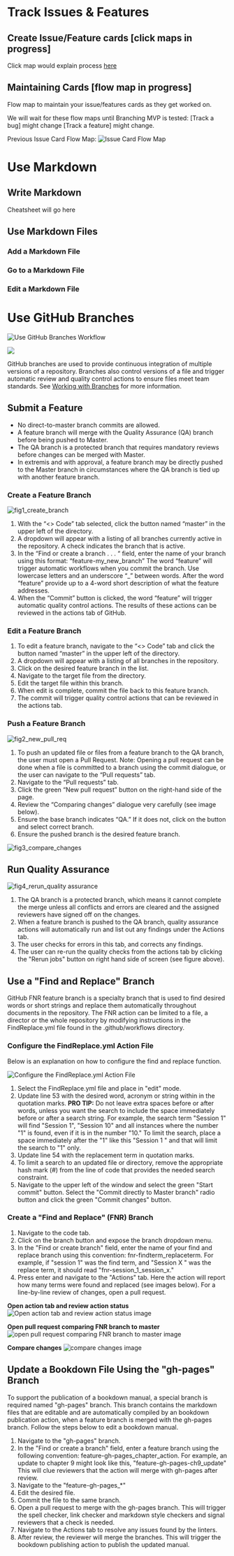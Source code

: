 # Track Issues & Features

## Create Issue/Feature cards [click maps in progress]

Click map would explain process [here](https://github.com/lzim/teampsd/issues/new/choose)

## Maintaining Cards [flow map in progress]

Flow map to maintain your issue/features cards as they get worked on.

We will wait for these flow maps until Branching MVP is tested:
[Track a bug] might change
[Track a feature] might change.

Previous Issue Card Flow Map:
![Issue Card Flow Map](https://user-images.githubusercontent.com/59668647/88049640-5ab2cc00-cb0a-11ea-89a0-a09d13d4761d.png)

# Use Markdown

## Write Markdown

Cheatsheet will go here

## Use Markdown Files

### Add a Markdown File

### Go to a Markdown File

### Edit a Markdown File

# Use GitHub Branches

![Use GitHub Branches Workflow](https://user-images.githubusercontent.com/30132017/96189366-30985c80-0ef5-11eb-9053-22a43cae8103.png)

![ ](https://app.lucidchart.com/invitations/accept/1b9df299-b33f-4509-be32-9603ec343a3c)

GitHub branches are used to provide continuous integration of multiple versions of a repository.  Branches also control versions of a file and trigger automatic review and quality control actions to ensure files meet team standards.  See [Working with Branches](https://docs.github.com/en/free-pro-team@latest/github/collaborating-with-issues-and-pull-requests/about-branches#working-with-branches) for more information.

## Submit a Feature

- No direct-to-master branch commits are allowed.
- A feature branch will merge with the Quality Assurance (QA) branch before being pushed to Master.
- The QA branch is a protected branch that requires mandatory reviews before changes can be merged with Master.
- In extremis and with approval, a feature branch may be directly pushed to the Master branch in circumstances where the QA branch is tied up with another feature branch.

### Create a Feature Branch

![fig1_create_branch](https://user-images.githubusercontent.com/30132017/96189916-38a4cc00-0ef6-11eb-8c0a-a185af535367.png)

1. With the “<> Code” tab selected, click the button named “master” in the upper left of the directory.
2. A dropdown will appear with a listing of all branches currently active in the repository.  A check indicates the branch that is active.
3. In the “Find or create a branch . . . “ field, enter the name of your branch using this format:  “feature-my_new_branch”  The word “feature” will trigger automatic workflows when you commit the branch. Use lowercase letters and an underscore “_” between words. After the word “feature” provide up to a 4-word short description of what the feature addresses.
4. When the “Commit” button is clicked, the word “feature” will trigger automatic quality control actions.  The results of these actions can be reviewed in the actions tab of GitHub.

### Edit a Feature Branch

1. To edit a feature branch, navigate to the “<> Code” tab and click the button named “master” in the upper left of the directory.
2. A dropdown will appear with a listing of all branches in the repository.
3. Click on the desired feature branch in the list.
4. Navigate to the target file from the directory.
5. Edit the target file within this branch.
6. When edit is complete, commit the file back to this feature branch.
7. The commit will trigger quality control actions that can be reviewed in the actions tab.

### Push a Feature Branch

![fig2_new_pull_req](https://user-images.githubusercontent.com/30132017/96190320-e2845880-0ef6-11eb-9b8c-ce576d517e62.png)

1. To push an updated file or files from a feature branch to the QA branch, the user must open a Pull Request.  Note: Opening a pull request can be done when a file is committed to a branch using the commit dialogue, or the user can navigate to the “Pull requests” tab.
2. Navigate to the “Pull requests” tab.
3. Click the green “New pull request” button on the right-hand side of the page.
4. Review the “Comparing changes” dialogue very carefully (see image below).
5. Ensure the base branch indicates “QA.”  If it does not, click on the button and select correct branch.
6. Ensure the pushed branch is the desired feature branch.

![fig3_compare_changes](https://user-images.githubusercontent.com/30132017/96190324-e4e6b280-0ef6-11eb-80c1-111fd7b5f226.png)

## Run Quality Assurance

![fig4_rerun_quality assurance](https://user-images.githubusercontent.com/30132017/96191290-9f2ae980-0ef8-11eb-89e7-02866b24d303.png)

1. The QA branch is a protected branch, which means it cannot complete the merge unless all conflicts and errors are cleared and the assigned reviewers have signed off on the changes.
2. When a feature branch is pushed to the QA branch, quality assurance actions will automatically run and list out any findings under the Actions tab.
3. The user checks for errors in this tab, and corrects any findings.
4. The user can re-run the quality checks from the actions tab by clicking the "Rerun jobs" button on right hand side of screen (see figure above).

## Use a "Find and Replace" Branch

GitHub FNR feature branch is a specialty branch that is used to find desired words or short strings and replace them automatically throughout documents in the repository.  The FNR action can be limited to a file, a director or the whole repository by modifying instructions in the FindReplace.yml file found in the .github/workflows directory.

### Configure the FindReplace.yml Action File

Below is an explanation on how to configure the find and replace function.

![Configure the FindReplace.yml Action File](https://user-images.githubusercontent.com/30132017/97484653-40149e00-1916-11eb-879f-2d9154c46cc8.png)

1. Select the FindReplace.yml file and place in "edit" mode.
2. Update line 53 with the desired word, acronym or string within in the quotation marks.
**PRO TIP:** Do not leave extra spaces before or after words, unless you want the search to include the space immediately before or after a search string. For example, the search term "Session 1" will find "Session 1", "Session 10" and all instances where the number "1" is found, even if it is in the number "10."  To limit the search, place a space immediately after the "1" like this "Session 1 " and that will limit the search to "1" only.
3. Update line 54 with the replacement term in quotation marks.
4. To limit a search to an updated file or directory, remove the appropriate hash mark (#) from the line of code that provides the needed search constraint.
5. Navigate to the upper left of the window and select the green "Start commit" button. Select the "Commit directly to Master branch" radio button and click the green "Commit changes" button.

### Create a "Find and Replace" (FNR) Branch

1. Navigate to the code tab.
2. Click on the branch button and expose the branch dropdown menu.
3. In the "Find or create branch" field, enter the name of your find and replace branch using this convention:  fnr-findterm_replaceterm.  For example, if "session 1" was the find term, and "Session X " was the replace term, it should read "fnr-session_1_session_x."
4. Press enter and navigate to the "Actions" tab.  Here the action will report how many terms were found and replaced (see images below). For a line-by-line review of changes, open a pull request.

**Open action tab and review action status**
![Open action tab and review action status image](https://user-images.githubusercontent.com/30132017/97486613-ea8dc080-1918-11eb-9df4-33f726d358ae.png)

**Open pull request comparing FNR branch to master**
![open pull request comparing FNR branch to master image](https://user-images.githubusercontent.com/30132017/97486927-61c35480-1919-11eb-9bae-915b5d086e55.png)

**Compare changes**
![compare changes image](https://user-images.githubusercontent.com/30132017/97487072-99ca9780-1919-11eb-8ef6-41ecd1eda678.png)

## Update a Bookdown File Using the "gh-pages" Branch

To support the publication of a bookdown manual, a special branch is required named "gh-pages" branch.  This branch contains the markdown files that are editable and are automatically compiled by an bookdown publication action, when a feature branch is merged with the gh-pages branch. Follow the steps below to edit a bookdown manual.

1. Navigate to the "gh-pages" branch.
2. In the "Find or create a branch" field, enter a feature branch using the following convention: feature-gh-pages_chapter_action. For example, an update to chapter 9 might look like this, "feature-gh-pages-ch9_update" This will clue reviewers that the action will merge with gh-pages after review.
3. Navigate to the "feature-gh-pages_*"
4. Edit the desired file.
5. Commit the file to the same branch.
6. Open a pull request to merge with the gh-pages branch.  This will trigger the spell checker, link checker and markdown style checkers and signal reviewers that a check is needed.
7. Navigate to the Actions tab to resolve any issues found by the linters.
8. After review, the reviewer will merge the branches.  This will trigger the bookdown publishing action to publish the updated manual.
